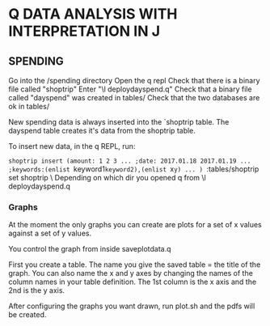 # Q DATA ANALYSIS WITH INTERPRETATION IN J

## SPENDING
Go into the /spending directory
Open the q repl
Check that there is a binary file called "shoptrip"
Enter "\l deploydayspend.q"
Check that a binary file called "dayspend" was created in tables/
Check that the two databases are ok in tables/

New spending data is always inserted into the `shoptrip table. The
dayspend table creates it's data from the shoptrip table.

To insert new data, in the q REPL, run:

`shoptrip insert (amount: 1 2 3 ... ;date: 2017.01.18 2017.01.19 ... ;keywords:(enlist `keyword1`keyword2),(enlist `x`y) ... )
`:tables/shoptrip set shoptrip \ Depending on which dir you opened q from
\l deploydayspend.q

### Graphs

At the moment the only graphs you can create are plots for a set of x values against a set of y values.

You control the graph from inside saveplotdata.q

First you create a table. The name you give the saved table = the title of the graph.
You can also name the x and y axes by changing the names of the column names in
your table definition. The 1st column is the x axis and the 2nd is the y axis.

After configuring the graphs you want drawn, run plot.sh and the pdfs will be created.
